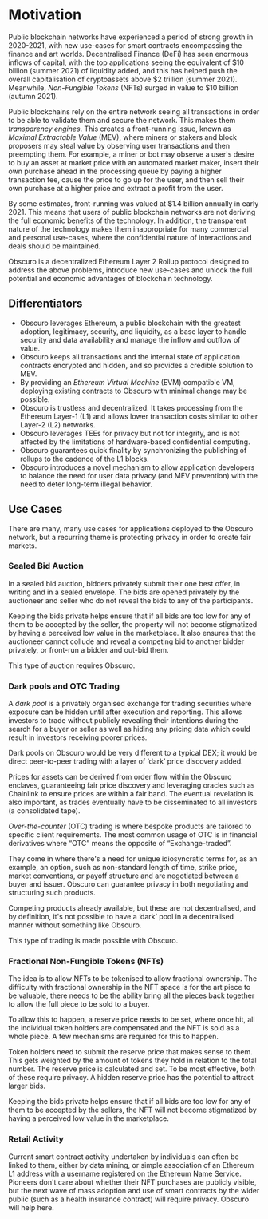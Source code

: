 # Motivation
Public blockchain networks have experienced a period of strong growth in 2020-2021, with new use-cases for smart contracts encompassing the finance and art worlds. Decentralised Finance (DeFi) has seen enormous inflows of capital, with the top applications seeing the equivalent of $10 billion (summer 2021) of liquidity added, and this has helped push the overall capitalisation of cryptoassets above $2 trillion (summer 2021). Meanwhile, _Non-Fungible Tokens_ (NFTs) surged in value to $10 billion (autumn 2021).

Public blockchains rely on the entire network seeing all transactions in order to be able to validate them and secure the network. This makes them _transparency engines_. This creates a front-running issue, known as _Maximal Extractable Value_ (MEV), where miners or stakers and block proposers may steal value by observing user transactions and then preempting them. For example, a miner or bot may observe a user's desire to buy an asset at market price with an automated market maker, insert their own purchase ahead in the processing queue by paying a higher transaction fee, cause the price to go up for the user, and then sell their own purchase at a higher price and extract a profit from the user.

By some estimates, front-running was valued at $1.4 billion annually in early 2021. This means that users of public blockchain networks are not deriving the full economic benefits of the technology. In addition, the transparent nature of the technology makes them inappropriate for many commercial and personal use-cases, where the confidential nature of interactions and deals should be maintained.

Obscuro is a decentralized Ethereum Layer 2 Rollup protocol designed to address the above problems, introduce new use-cases and unlock the full potential and economic advantages of blockchain technology.

## Differentiators
* Obscuro leverages Ethereum, a public blockchain with the greatest adoption,  legitimacy, security, and liquidity, as a base layer to handle security and data availability and manage the inflow and outflow of value.
* Obscuro keeps all transactions and the internal state of application contracts encrypted and hidden, and so provides a credible solution to MEV.
* By providing an _Ethereum Virtual Machine_ (EVM) compatible VM, deploying existing contracts to Obscuro with minimal change may be possible.
* Obscuro is trustless and decentralized. It takes processing from the Ethereum Layer-1 (L1) and allows lower transaction costs similar to other Layer-2 (L2) networks.
* Obscuro leverages TEEs for privacy but not for integrity, and is not affected by the limitations of hardware-based confidential computing.
* Obscuro guarantees quick finality by synchronizing the publishing of rollups to the cadence of the L1 blocks. 
* Obscuro introduces a novel mechanism to allow application developers to balance the need for user data privacy (and MEV prevention) with the need to deter long-term illegal behavior.

## Use Cases
There are many, many use cases for applications deployed to the Obscuro network, but a recurring theme is protecting privacy in order to create fair markets.

### Sealed Bid Auction
In a sealed bid auction, bidders privately submit their one best offer, in writing and in a sealed envelope. The bids are opened privately by the auctioneer and seller who do not reveal the bids to any of the participants.

Keeping the bids private helps ensure that if all bids are too low for any of them to be accepted by the seller, the property will not become stigmatized by having a perceived low value in the marketplace. It also ensures that the auctioneer cannot collude and reveal a competing bid to another bidder privately, or front-run a bidder and out-bid them.

This type of auction requires Obscuro.

### Dark pools and OTC Trading
A _dark pool_ is a privately organised exchange for trading securities where exposure can be hidden until after execution and reporting. This allows investors to trade without publicly revealing their intentions during the search for a buyer or seller as well as hiding any pricing data which could result in investors receiving poorer prices.

Dark pools on Obscuro would be very different to a typical DEX; it would be direct peer-to-peer trading with a layer of ‘dark’ price discovery added.

Prices for assets can be derived from order flow within the Obscuro enclaves, guaranteeing fair price discovery and leveraging oracles such as Chainlink to ensure prices are within a fair band. The eventual revelation is also important, as trades eventually have to be disseminated to all investors (a consolidated tape).

_Over-the-counter_ (OTC) trading is where bespoke products are tailored to specific client requirements. The most common usage of OTC is in financial derivatives where “OTC” means the opposite of “Exchange-traded”.

They come in where there's a need for unique idiosyncratic terms for, as an example, an option, such as non-standard length of time, strike price, market conventions, or payoff structure and are negotiated between a buyer and issuer. Obscuro can guarantee privacy in both negotiating and structuring such products.

Competing products already available, but these are not decentralised, and by definition, it's not possible to have a ‘dark’ pool in a decentralised manner without something like Obscuro.

This type of trading is made possible with Obscuro.

### Fractional Non-Fungible Tokens (NFTs)
The idea is to allow NFTs to be tokenised to allow fractional ownership. The difficulty with fractional ownership in the NFT space is for the art piece to be valuable, there needs to be the ability bring all the pieces back together to allow the full piece to be sold to a buyer.

To allow this to happen, a reserve price needs to be set, where once hit, all the individual token holders are compensated and the NFT is sold as a whole piece. A few mechanisms are required for this to happen.

Token holders need to submit the reserve price that makes sense to them. This gets weighted by the amount of tokens they hold in relation to the total number. The reserve price is calculated and set. To be most effective, both of these require privacy. A hidden reserve price has the potential to attract larger bids.

Keeping the bids private helps ensure that if all bids are too low for any of them to be accepted by the sellers, the NFT will not become stigmatized by having a perceived low value in the marketplace.

### Retail Activity
Current smart contract activity undertaken by individuals can often be linked to them, either by data mining, or simple association of an Ethereum L1 address with a username registered on the Ethereum Name Service. Pioneers don't care about whether their NFT purchases are publicly visible, but the next wave of mass adoption and use of smart contracts by the wider public (such as a health insurance contract) will require privacy. Obscuro will help here.
